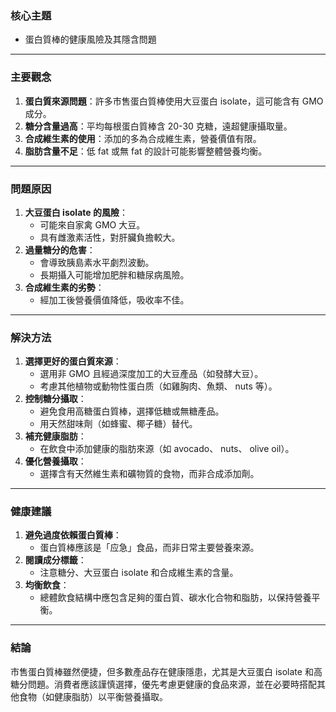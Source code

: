 ### 核心主題  
- 蛋白質棒的健康風險及其隱含問題  

---

### 主要觀念  
1. **蛋白質來源問題**：許多市售蛋白質棒使用大豆蛋白 isolate，這可能含有 GMO 成分。  
2. **糖分含量過高**：平均每根蛋白質棒含 20-30 克糖，遠超健康攝取量。  
3. **合成維生素的使用**：添加的多為合成維生素，營養價值有限。  
4. **脂肪含量不足**：低 fat 或無 fat 的設計可能影響整體營養均衡。  

---

### 問題原因  
1. **大豆蛋白 isolate 的風險**：  
   - 可能來自家禽 GMO 大豆。  
   - 具有雌激素活性，對肝臟負擔較大。  
2. **過量糖分的危害**：  
   - 會導致胰島素水平劇烈波動。  
   - 長期攝入可能增加肥胖和糖尿病風險。  
3. **合成維生素的劣勢**：  
   - 經加工後營養價值降低，吸收率不佳。  

---

### 解決方法  
1. **選擇更好的蛋白質來源**：  
   - 選用非 GMO 且經過深度加工的大豆產品（如發酵大豆）。  
   - 考慮其他植物或動物性蛋白质（如雞胸肉、魚類、 nuts 等）。  
2. **控制糖分攝取**：  
   - 避免食用高糖蛋白質棒，選擇低糖或無糖產品。  
   - 用天然甜味劑（如蜂蜜、椰子糖）替代。  
3. **補充健康脂肪**：  
   - 在飲食中添加健康的脂肪來源（如 avocado、 nuts、 olive oil）。  
4. **優化營養攝取**：  
   - 選擇含有天然維生素和礦物質的食物，而非合成添加劑。  

---

### 健康建議  
1. **避免過度依賴蛋白質棒**：  
   - 蛋白質棒應該是「应急」食品，而非日常主要營養來源。  
2. **閱讀成分標籤**：  
   - 注意糖分、大豆蛋白 isolate 和合成維生素的含量。  
3. **均衡飲食**：  
   - 總體飲食結構中應包含足夠的蛋白質、碳水化合物和脂肪，以保持營養平衡。  

---

### 結論  
市售蛋白質棒雖然便捷，但多數產品存在健康隱患，尤其是大豆蛋白 isolate 和高糖分問題。消費者應該謹慎選擇，優先考慮更健康的食品來源，並在必要時搭配其他食物（如健康脂肪）以平衡營養攝取。